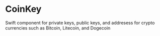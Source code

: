CoinKey
=======

Swift component for private keys, public keys, and addresess for crypto currencies such as Bitcoin, Litecoin, and Dogecoin
